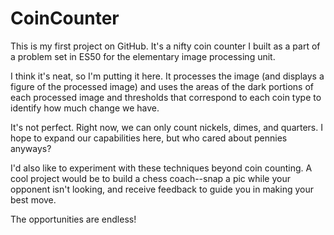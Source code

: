 # CoinCounter

This is my first project on GitHub. It's a nifty coin counter I built as a part of a problem set in ES50 for the elementary image processing unit.

I think it's neat, so I'm putting it here. It processes the image (and displays a figure of the processed image) and uses the areas of the dark portions of each processed image and thresholds that correspond to each coin type to identify how much change we have. 

It's not perfect. Right now, we can only count nickels, dimes, and quarters. I hope to expand our capabilities here, but who cared about pennies anyways?

I'd also like to experiment with these techniques beyond coin counting. A cool project would be to build a chess coach--snap a pic while your opponent isn't looking, and receive feedback to guide you in making your best move.

The opportunities are endless!
